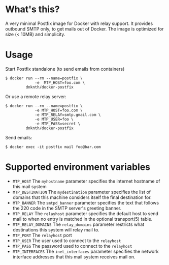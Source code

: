 # What's this?

A very minimal Postfix image for Docker with relay support.
It provides outbound SMTP only, to get mails out of Docker.
The image is optimized for size (< 10MB) and simplicity.

# Usage

Start Postfix standalone (to send emails from containers)

    $ docker run --rm --name=postfix \
                 -e  MTP_HOST=foo.com \
             dnknth/docker-postfix

Or use a remote relay server:

    $ docker run --rm --name=postfix \
                 -e MTP_HOST=foo.com \
                 -e MTP_RELAY=smtp.gmail.com \
                 -e MTP_USER=foo \
                 -e MTP_PASS=secret \
             dnknth/docker-postfix

Send emails:

    $ docker exec -it postfix mail foo@bar.com

# Supported environment variables

* `MTP_HOST` The `myhostname` parameter specifies the internet hostname of this mail system
* `MTP_DESTINATION` The `mydestination` parameter specifies the list of domains that this machine considers itself the final destination for.
* `MTP_BANNER` The `smtpd_banner` parameter specifies the text that follows the 220 code in the SMTP server's greeting banner.
* `MTP_RELAY` The `relayhost` parameter specifies the default host to send mail to when no entry is matched in the optional transport(5) table.
* `MTP_RELAY_DOMAINS` The `relay_domains` parameter restricts what destinations this system will relay mail to.
* `MTP_PORT` The `relayhost` port
* `MTP_USER` The user used to connect to the `relayhost`
* `MTP_PASS` The password used to connect to the `relayhost`
* `MTP_INTERFACES` The `inet_interfaces` parameter specifies the network interface addresses that this mail system receives mail on.
